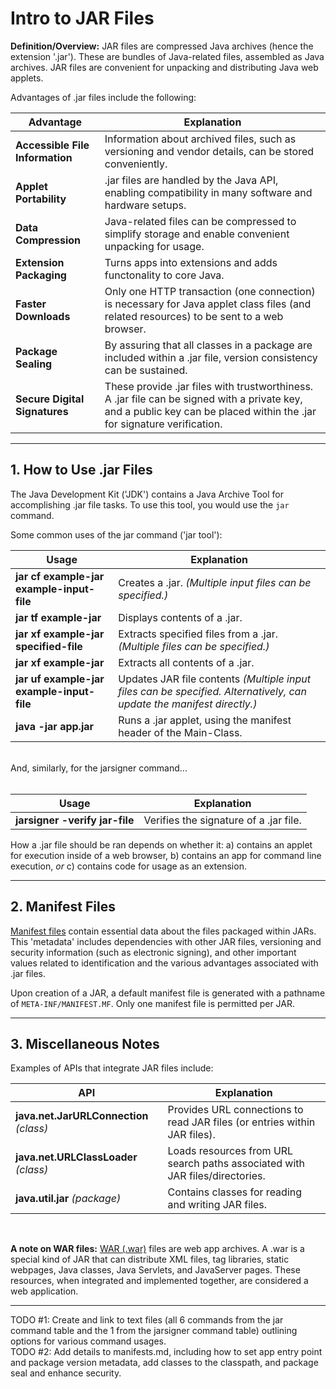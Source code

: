 # Intro to JAR Files
**Definition/Overview:** JAR files are compressed Java archives (hence the extension '.jar'). These are bundles of Java-related files, assembled as Java archives. JAR files are convenient for unpacking and distributing Java web applets. 

Advantages of .jar files include the following:
  
| Advantage | Explanation |  
| --- | --- |   
| **Accessible File Information** | Information about archived files, such as versioning and vendor details, can be stored conveniently. |  
| **Applet Portability** | .jar files are handled by the Java API, enabling compatibility in many software and hardware setups. |
| **Data Compression** | Java-related files can be compressed to simplify storage and enable convenient unpacking for usage. |  
| **Extension Packaging** | Turns apps into extensions and adds functonality to core Java. |
| **Faster Downloads** | Only one HTTP transaction (one connection) is necessary for Java applet class files (and related resources) to be sent to a web browser. |
| **Package Sealing** | By assuring that all classes in a package are included within a .jar file, version consistency can be sustained. |
| **Secure Digital Signatures** | These provide .jar files with trustworthiness. A .jar file can be signed with a private key, and a public key can be placed within the .jar for signature verification. |  

<hr />
  
## 1. How to Use .jar Files
  
The Java Development Kit ('JDK') contains a Java Archive Tool for accomplishing .jar file tasks. To use this tool, you would use the `jar` command.
  
Some common uses of the jar command ('jar tool'):
  
| Usage | Explanation |
| --- | --- |
| **jar cf example-jar example-input-file** | Creates a .jar. *(Multiple input files can be specified.)* |
| **jar tf example-jar** | Displays contents of a .jar. |
| **jar xf example-jar specified-file** | Extracts specified files from a .jar. *(Multiple files can be specified.)* |
| **jar xf example-jar** | Extracts all contents of a .jar. |
| **jar uf example-jar example-input-file** | Updates JAR file contents *(Multiple input files can be specified. Alternatively, can update the manifest directly.)* |
| **java -jar app.jar** | Runs a .jar applet, using the manifest header of the Main-Class. |
  
<br />  
And, similarly, for the jarsigner command...
<br /><br />
  
| Usage | Explanation |
| --- | --- |
| **jarsigner -verify jar-file**| Verifies the signature of a .jar file. |
  
How a .jar file should be ran depends on whether it: a) contains an applet for execution inside of a web browser, b) contains an app for command line execution, *or* c) contains code for usage as an extension.

<hr />

## 2. Manifest Files
  
[Manifest files](/manifests.md) contain essential data about the files packaged within JARs. This 'metadata' includes dependencies with other JAR files, versioning and security information (such as electronic signing), and other important values related to identification and the various advantages associated with .jar files.
  
Upon creation of a JAR, a default manifest file is generated with a pathname of `META-INF/MANIFEST.MF`. Only one manifest file is permitted per JAR.

<hr />
  
## 3. Miscellaneous Notes
  
Examples of APIs that integrate JAR files include:  
  
| API | Explanation |
| --- | --- |
| **java.net.JarURLConnection** *(class)* | Provides URL connections to read JAR files (or entries within JAR files). |
| **java.net.URLClassLoader** *(class)* | Loads resources from URL search paths associated with JAR files/directories. |
| **java.util.jar** *(package)* | Contains classes for reading and writing JAR files. |
  
<br />  
  
**A note on WAR files:** [WAR (.war)](/wars.md) files are web app archives. A .war is a special kind of JAR that can distribute XML files, tag libraries, static webpages, Java classes, Java Servlets, and JavaServer pages. These resources, when integrated and implemented together, are considered a web application.

<hr />
  
TODO #1: Create and link to text files (all 6 commands from the jar command table and the 1 from the jarsigner command table) outlining options for various command usages.  
TODO #2: Add details to manifests.md, including how to set app entry point and package version metadata, add classes to the classpath, and package seal and enhance security.  
